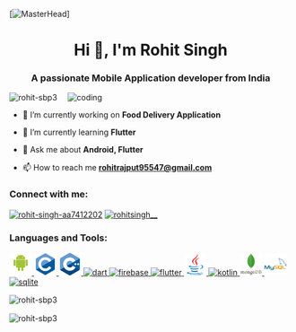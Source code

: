 [![MasterHead](https://th.bing.com/th/id/R.a44d6f2bfaf002b79fbf0b4805558585?rik=NMUXP5zfvbSeXw&riu=http%3a%2f%2fwww.ars-network.com%2fwp-content%2fuploads%2f2018%2f12%2fmobile-app-development.jpg&ehk=rak70D5Ppj6gFxJIhlIi6nW4itLjpogYEk%2bXBmV28UM%3d&risl=&pid=ImgRaw&r=0)]
<h1 align="center">Hi 👋, I'm Rohit Singh</h1>
<h3 align="center">A passionate Mobile Application developer from India</h3>

<img align="right" alt="coding" width="400" src="https://granroyalleigarape.com.br/wp-content/uploads/2021/05/programmer.gif">

<p align="left"> <img src="https://komarev.com/ghpvc/?username=rohit-sbp3&label=Profile%20views&color=0e75b6&style=flat" alt="rohit-sbp3" /> </p>

- 🔭 I’m currently working on **Food Delivery Application**

- 🌱 I’m currently learning **Flutter**

- 💬 Ask me about **Android, Flutter**

- 📫 How to reach me **rohitrajput95547@gmail.com**

<h3 align="left">Connect with me:</h3>
<p align="left">
<a href="https://linkedin.com/in/rohit-singh-aa7412202" target="blank"><img align="center" src="https://raw.githubusercontent.com/rahuldkjain/github-profile-readme-generator/master/src/images/icons/Social/linked-in-alt.svg" alt="rohit-singh-aa7412202" height="30" width="40" /></a>
<a href="https://www.leetcode.com/rohitsingh__" target="blank"><img align="center" src="https://raw.githubusercontent.com/rahuldkjain/github-profile-readme-generator/master/src/images/icons/Social/leet-code.svg" alt="rohitsingh__" height="30" width="40" /></a>
</p>

<h3 align="left">Languages and Tools:</h3>
<p align="left"> <a href="https://developer.android.com" target="_blank" rel="noreferrer"> <img src="https://raw.githubusercontent.com/devicons/devicon/master/icons/android/android-original-wordmark.svg" alt="android" width="40" height="40"/> </a> <a href="https://www.cprogramming.com/" target="_blank" rel="noreferrer"> <img src="https://raw.githubusercontent.com/devicons/devicon/master/icons/c/c-original.svg" alt="c" width="40" height="40"/> </a> <a href="https://www.w3schools.com/cpp/" target="_blank" rel="noreferrer"> <img src="https://raw.githubusercontent.com/devicons/devicon/master/icons/cplusplus/cplusplus-original.svg" alt="cplusplus" width="40" height="40"/> </a> <a href="https://dart.dev" target="_blank" rel="noreferrer"> <img src="https://www.vectorlogo.zone/logos/dartlang/dartlang-icon.svg" alt="dart" width="40" height="40"/> </a> <a href="https://firebase.google.com/" target="_blank" rel="noreferrer"> <img src="https://www.vectorlogo.zone/logos/firebase/firebase-icon.svg" alt="firebase" width="40" height="40"/> </a> <a href="https://flutter.dev" target="_blank" rel="noreferrer"> <img src="https://www.vectorlogo.zone/logos/flutterio/flutterio-icon.svg" alt="flutter" width="40" height="40"/> </a> <a href="https://www.java.com" target="_blank" rel="noreferrer"> <img src="https://raw.githubusercontent.com/devicons/devicon/master/icons/java/java-original.svg" alt="java" width="40" height="40"/> </a> <a href="https://kotlinlang.org" target="_blank" rel="noreferrer"> <img src="https://www.vectorlogo.zone/logos/kotlinlang/kotlinlang-icon.svg" alt="kotlin" width="40" height="40"/> </a> <a href="https://www.mongodb.com/" target="_blank" rel="noreferrer"> <img src="https://raw.githubusercontent.com/devicons/devicon/master/icons/mongodb/mongodb-original-wordmark.svg" alt="mongodb" width="40" height="40"/> </a> <a href="https://www.mysql.com/" target="_blank" rel="noreferrer"> <img src="https://raw.githubusercontent.com/devicons/devicon/master/icons/mysql/mysql-original-wordmark.svg" alt="mysql" width="40" height="40"/> </a> <a href="https://www.sqlite.org/" target="_blank" rel="noreferrer"> <img src="https://www.vectorlogo.zone/logos/sqlite/sqlite-icon.svg" alt="sqlite" width="40" height="40"/> </a> </p>

<p><img align="center" src="https://github-readme-stats.vercel.app/api/top-langs?username=rohit-sbp3&show_icons=true&locale=en&layout=compact" alt="rohit-sbp3" /></p>

<p><img align="center" src="https://github-readme-streak-stats.herokuapp.com/?user=rohit-sbp3&" alt="rohit-sbp3" /></p>
